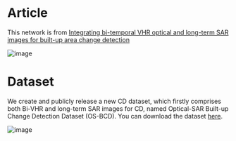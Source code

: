 # Article

 This network is from [Integrating bi-temporal VHR optical and long-term SAR images for built-up area change detection](https://doi.org/10.1080/17538947.2024.2316109)

![image](https://github.com/Lihy256/HOLS-CDnet/assets/93966845/311d134b-8f9b-4abf-a863-ffcadd2afb30)


 # Dataset

 We create and publicly release a new CD dataset, which firstly comprises both Bi-VHR and long-term SAR images for CD, named Optical-SAR Built-up Change Detection Dataset (OS-BCD).
 You can download the dataset [here](https://doi.org/10.6084/m9.figshare.25341502.v1).


 ![image](https://github.com/Lihy256/HOLS-CDnet/assets/93966845/776cd363-ada9-4f1c-a9e3-af52a73f97f4)


